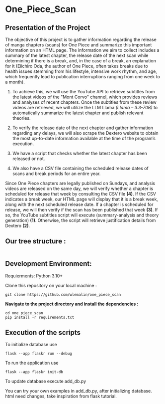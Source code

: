 # One_Piece_Scan

## Presentation of the Project

The objective of this project is to gather information regarding the release of manga chapters (scans) for One Piece and summarize this important information on an HTML page. The information we aim to collect includes a summary of the latest chapter, the release date of the next scan while determining if there is a break, and, in the case of a break, an explanation for it (Eiichiro Oda, the author of One Piece, often takes breaks due to health issues stemming from his lifestyle, intensive work rhythm, and age, which frequently lead to publication interruptions ranging from one week to a month).

1) To achieve this, we will use the YouTube API to retrieve subtitles from the latest videos of the "Mont Corvo" channel, which provides reviews and analyses of recent chapters. Once the subtitles from these review videos are retrieved, we will utilize the LLM Llama *(Llama – 3.3-70B)* to automatically summarize the latest chapter and publish relevant theories.

2) To verify the release date of the next chapter and gather information regarding any delays, we will also scrape the Dextero website to obtain the most up-to-date information available at the time of the program’s execution.

3) We have a script that checks whether the latest chapter has been released or not.

4) We also have a CSV file containing the scheduled release dates of scans and break periods for an entire year.

Since One Piece chapters are legally published on Sundays, and analysis videos are released on the same day, we will verify whether a chapter is scheduled for release that week by consulting the CSV file **(4)**. If the CSV indicates a break week, our HTML page will display that it is a break week, along with the next scheduled release date. If a chapter is scheduled for release, we will then verify if the scan has been published that week **(3)**. If so, the YouTube subtitles script will execute (summary-analysis and theory generation) **(1)**. Otherwise, the script will retrieve justification details from Dextero **(2)**.


## Our tree structure :
```
```

## Development Environment:
Requierments:
Python 3.10+

Clone this repository on your local machine :
```
git clone https://github.com/wlemalin/one_piece_scan
```

**Navigate to the project directory and install the dependencies :**
```
cd one_piece_scan
pip install -r requirements.txt
```


## Execution of the scripts

To initialize database use 
```
flask --app flaskr run --debug 
```

To run the application use 
```
flask --app flaskr init-db 
```

To update database execute add_db.py

You can try your own examples in add_db.py, after initializing database.
html need changes, take inspiration from flask tutorial.

